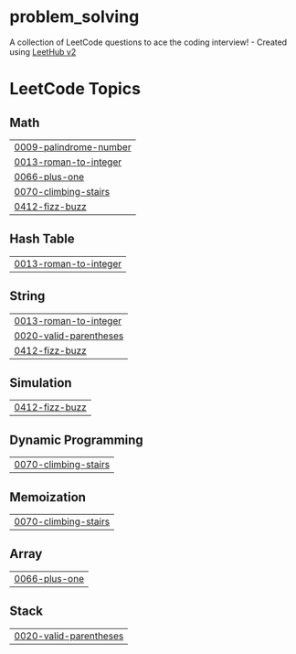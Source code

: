# problem_solving
A collection of LeetCode questions to ace the coding interview! - Created using [LeetHub v2](https://github.com/arunbhardwaj/LeetHub-2.0)

<!---LeetCode Topics Start-->
# LeetCode Topics
## Math
|  |
| ------- |
| [0009-palindrome-number](https://github.com/EmanMohamed7612/problem_solving/tree/master/0009-palindrome-number) |
| [0013-roman-to-integer](https://github.com/EmanMohamed7612/problem_solving/tree/master/0013-roman-to-integer) |
| [0066-plus-one](https://github.com/EmanMohamed7612/problem_solving/tree/master/0066-plus-one) |
| [0070-climbing-stairs](https://github.com/EmanMohamed7612/problem_solving/tree/master/0070-climbing-stairs) |
| [0412-fizz-buzz](https://github.com/EmanMohamed7612/problem_solving/tree/master/0412-fizz-buzz) |
## Hash Table
|  |
| ------- |
| [0013-roman-to-integer](https://github.com/EmanMohamed7612/problem_solving/tree/master/0013-roman-to-integer) |
## String
|  |
| ------- |
| [0013-roman-to-integer](https://github.com/EmanMohamed7612/problem_solving/tree/master/0013-roman-to-integer) |
| [0020-valid-parentheses](https://github.com/EmanMohamed7612/problem_solving/tree/master/0020-valid-parentheses) |
| [0412-fizz-buzz](https://github.com/EmanMohamed7612/problem_solving/tree/master/0412-fizz-buzz) |
## Simulation
|  |
| ------- |
| [0412-fizz-buzz](https://github.com/EmanMohamed7612/problem_solving/tree/master/0412-fizz-buzz) |
## Dynamic Programming
|  |
| ------- |
| [0070-climbing-stairs](https://github.com/EmanMohamed7612/problem_solving/tree/master/0070-climbing-stairs) |
## Memoization
|  |
| ------- |
| [0070-climbing-stairs](https://github.com/EmanMohamed7612/problem_solving/tree/master/0070-climbing-stairs) |
## Array
|  |
| ------- |
| [0066-plus-one](https://github.com/EmanMohamed7612/problem_solving/tree/master/0066-plus-one) |
## Stack
|  |
| ------- |
| [0020-valid-parentheses](https://github.com/EmanMohamed7612/problem_solving/tree/master/0020-valid-parentheses) |
<!---LeetCode Topics End-->